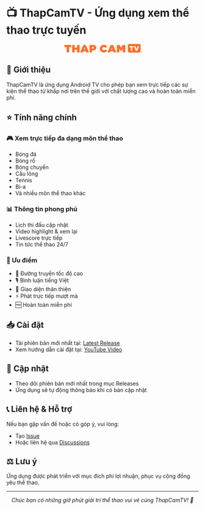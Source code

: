 # 📺 ThapCamTV - Ứng dụng xem thể thao trực tuyến

<p align="center">
  <img src="app\src\main\res\drawable\thapcam_text.png" alt="ThapCamTV Logo" width="200"/>
</p>

## 📱 Giới thiệu

ThapCamTV là ứng dụng Android TV cho phép bạn xem trực tiếp các sự kiện thể thao từ khắp nơi trên thế giới với chất lượng cao và hoàn toàn miễn phí.

## ⭐ Tính năng chính

### 🎮 Xem trực tiếp đa dạng môn thể thao
- Bóng đá
- Bóng rổ
- Bóng chuyền
- Cầu lông
- Tennis
- Bi-a
- Và nhiều môn thể thao khác

### 📊 Thông tin phong phú
- Lịch thi đấu cập nhật
- Video highlight & xem lại
- Livescore trực tiếp
- Tin tức thể thao 24/7

### 🌟 Ưu điểm
- 🚀 Đường truyền tốc độ cao
- 🎙️ Bình luận tiếng Việt
- 📱 Giao diện thân thiện
- ⚡ Phát trực tiếp mượt mà
- 🆓 Hoàn toàn miễn phí

## 📥 Cài đặt

- Tải phiên bản mới nhất tại: [Latest Release](https://github.com/thangoghd/ThapcamTV/releases/latest)
- Xem hướng dẫn cài đặt tại: [YouTube Video](https://youtu.be/CntT4eMumHw)

## 🔄 Cập nhật

- Theo dõi phiên bản mới nhất trong mục Releases
- Ứng dụng sẽ tự động thông báo khi có bản cập nhật

## 📞 Liên hệ & Hỗ trợ

Nếu bạn gặp vấn đề hoặc có góp ý, vui lòng:
- Tạo [Issue](https://github.com/thangoghd/ThapcamTV/issues)
- Hoặc liên hệ qua [Discussions](https://github.com/thangoghd/ThapcamTV/discussions)

## ⚖️ Lưu ý

Ứng dụng được phát triển với mục đích phi lợi nhuận, phục vụ cộng đồng yêu thể thao.

---
<p align="center">
  <i>Chúc bạn có những giờ phút giải trí thể thao vui vẻ cùng ThapCamTV! 🎉</i>
</p>
